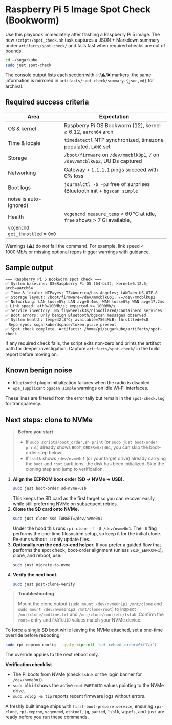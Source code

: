 # Raspberry Pi 5 Image Spot Check (Bookworm)

Use this playbook immediately after flashing a Raspberry Pi 5 image. The new
`scripts/spot_check.sh` task captures a JSON + Markdown summary under
`artifacts/spot-check/` and fails fast when required checks are out of bounds.

```bash
cd ~/sugarkube
sudo just spot-check
```

The console output lists each section with ✅/⚠️/❌ markers; the same information is
mirrored in `artifacts/spot-check/summary.{json,md}` for archival.

## Required success criteria

| Area | Expectation |
|------|-------------|
| OS & kernel | Raspberry Pi OS Bookworm (12), kernel ≥ 6.12, `aarch64` arch |
| Time & locale | `timedatectl` NTP synchronized, timezone populated, `LANG` set |
| Storage | `/boot/firmware` on `/dev/mmcblk0p1`, `/` on `/dev/mmcblk0p2`, UUIDs captured |
| Networking | Gateway + `1.1.1.1` pings succeed with 0% loss |
| Boot logs | `journalctl -b -p3` free of surprises (Bluetooth init + `bgscan simple`
  noise is auto-ignored) |
| Health | `vcgencmd measure_temp` < 60 °C at idle, `free` shows > 7 Gi available,
  `vcgencmd get_throttled` = `0x0` |

Warnings (⚠️) do not fail the command. For example, link speed < 1000 Mb/s or missing
optional repos trigger warnings with guidance.

## Sample output

```
=== Raspberry Pi 5 Bookworm spot check ===
✅ System baseline: OS=Raspberry Pi OS (64-bit); kernel=6.12.5; arch=aarch64
✅ Time & locale: NTP=yes; TZ=America/Los_Angeles; LANG=en_US.UTF-8
✅ Storage layout: /boot/firmware=/dev/mmcblk0p1; /=/dev/mmcblk0p2
✅ Networking: LAN loss=0%; LAN avg=0.4ms; WAN loss=0%; WAN avg=17.2ms
⚠️ Link speed: eth0=100Mb/s; expected >= 1000Mb/s
✅ Service inventory: No flywheel/k3s/cloudflared/containerd services
✅ Boot errors: Only benign Bluetooth/bgscan messages observed
✅ System health: temp=42.3°C; available=7564MiB; throttled=0x0
ℹ️ Repo sync: sugarkube/dspace/token.place present
✅ Spot check complete. Artifacts: /home/pi/sugarkube/artifacts/spot-check
```

If any required check fails, the script exits non-zero and prints the artifact path for
deeper investigation. Capture `artifacts/spot-check/` in the build report before moving
on.

## Known benign noise

* `bluetoothd` plugin initialization failures when the radio is disabled.
* `wpa_supplicant` `bgscan simple` warnings on idle Wi-Fi interfaces.

These lines are filtered from the error tally but remain in the `spot-check.log` for
transparency.

## Next steps: clone to NVMe

> **Before you start**
>
> - If `sudo scripts/boot_order.sh print` (or `sudo just boot-order print`) already shows
>   `BOOT_ORDER=0xf461`, you can skip the boot-order step below.
> - If `lsblk` shows `/dev/nvme0n1` (or your target drive) already carrying the `boot`
>   and `root` partitions, the disk has been initialized. Skip the cloning step and jump to
>   verification.

1. **Align the EEPROM boot order (SD → NVMe → USB).**
   ```bash
   sudo just boot-order sd-nvme-usb
   ```
   This keeps the SD card as the first target so you can recover easily, while still
   preferring NVMe on subsequent retries.
2. **Clone the SD card onto NVMe.**
   ```bash
   sudo just clone-ssd TARGET=/dev/nvme0n1
   ```
   Under the hood this runs `rpi-clone -f -U /dev/nvme0n1`. The `-U` flag performs the
   one-time filesystem setup, so keep it for the initial clone. Re-runs without `-U` only
   update files.
3. **Optionally run the end-to-end helper.** If you prefer a guided flow that performs the
   spot check, boot-order alignment (unless `SKIP_EEPROM=1`), clone, and reboot, use:
   ```bash
   sudo just migrate-to-nvme
   ```
4. **Verify the next boot.**
   ```bash
   sudo just post-clone-verify
   ```

> **Troubleshooting**
>
> Mount the clone output (`sudo mount /dev/nvme0n1p1 /mnt/clone` and
> `sudo mount /dev/nvme0n1p2 /mnt/clone/root`) to inspect `/mnt/clone/cmdline.txt` and
> `/mnt/clone/root/etc/fstab`. Confirm the `root=` entry and `PARTUUID` values match your
> NVMe device.

To force a single SD boot while leaving the NVMe attached, set a one-time override before
rebooting:

```bash
sudo rpi-eeprom-config --apply <(printf 'set_reboot_order=0xf1\n')
```

The override applies to the next reboot only.

**Verification checklist**

- The Pi boots from NVMe (check `lsblk` or the login banner for `/dev/nvme0n1`).
- `sudo blkid` shows the active `root` `PARTUUID` values pointing to the NVMe drive.
- `sudo vclog -m tip` reports recent firmware logs without errors.

A freshly built image ships with `first-boot-prepare.service`, ensuring `rpi-clone`,
`rpi-eeprom`, `vcgencmd`, `ethtool`, `jq`, `parted`, `lsblk`, `wipefs`, and `just` are
ready before you run these commands.
